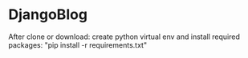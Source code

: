 # DjangoBlog
 After clone or download:
 create python virtual env and install required packages:
 "pip install -r requirements.txt"
